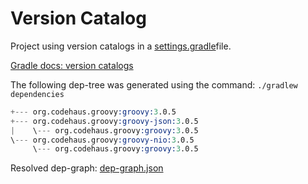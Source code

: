 # Version Catalog

Project using version catalogs in a [settings.gradle](./settings.gradle)file.

[Gradle docs: version catalogs](https://docs.gradle.org/current/userguide/platforms.html)

The following dep-tree was generated using the command: `./gradlew dependencies`

```s
+--- org.codehaus.groovy:groovy:3.0.5
+--- org.codehaus.groovy:groovy-json:3.0.5
|    \--- org.codehaus.groovy:groovy:3.0.5
\--- org.codehaus.groovy:groovy-nio:3.0.5
     \--- org.codehaus.groovy:groovy:3.0.5
```

Resolved dep-graph: [dep-graph.json](./dep-graph.json)
